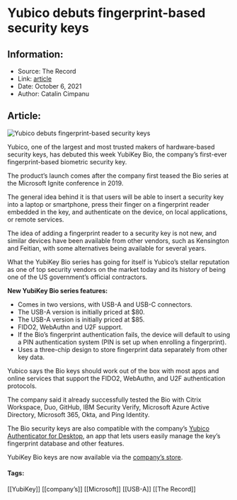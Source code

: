 # Yubico debuts fingerprint-based security keys
### 

## Information:
+ Source: The Record
+ Link: [article](https://therecord.media/yubico-debuts-fingerprint-based-security-keys/)
+ Date: October 6, 2021
+ Author: Catalin Cimpanu


## Article:
![Yubico debuts fingerprint-based security keys](https://therecord.media/wp-content/uploads/2021/10/YubiKey-bio.jpg)

Yubico, one of the largest and most trusted makers of hardware-based security keys, has debuted this week YubiKey Bio, the company’s first-ever fingerprint-based biometric security key.


The product’s launch comes after the company first teased the Bio series at the Microsoft Ignite conference in 2019.


The general idea behind it is that users will be able to insert a security key into a laptop or smartphone, press their finger on a fingerprint reader embedded in the key, and authenticate on the device, on local applications, or remote services.


The idea of adding a fingerprint reader to a security key is not new, and similar devices have been available from other vendors, such as Kensington and Feitian, with some alternatives being available for several years.


What the YubiKey Bio series has going for itself is Yubico’s stellar reputation as one of top security vendors on the market today and its history of being one of the US government’s official contractors.


**New YubiKey Bio series features:**


* Comes in two versions, with USB-A and USB-C connectors.
* The USB-A version is initially priced at $80.
* The USB-A version is initially priced at $85.
* FIDO2, WebAuthn and U2F support.
* If the Bio’s fingerprint authentication fails, the device will default to using a PIN authentication system (PIN is set up when enrolling a fingerprint).
* Uses a three-chip design to store fingerprint data separately from other key data.


Yubico says the Bio keys should work out of the box with most apps and online services that support the FIDO2, WebAuthn, and U2F authentication protocols.


The company said it already successfully tested the Bio with Citrix Workspace, Duo, GitHub, IBM Security Verify, Microsoft Azure Active Directory, Microsoft 365, Okta, and Ping Identity.


The Bio security keys are also compatible with the company’s [Yubico Authenticator for Desktop](https://www.yubico.com/products/yubico-authenticator/), an app that lets users easily manage the key’s fingerprint database and other features.


YubiKey Bio keys are now available via the [company’s store](https://www.yubico.com/products/yubikey-bio-series/).








#### Tags:
[[YubiKey]] [[company’s]] [[Microsoft]] [[USB-A]] [[The Record]]
